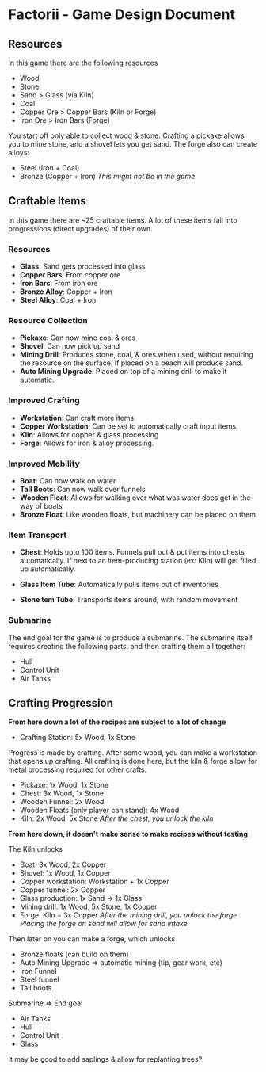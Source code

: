 # Factorii - Game Design Document

## Resources
In this game there are the following resources
 - Wood
 - Stone
 - Sand > Glass (via Kiln)
 - Coal
 - Copper Ore > Copper Bars (Kiln or Forge)
 - Iron Ore > Iron Bars (Forge)

You start off only able to collect wood & stone. Crafting a pickaxe
allows you to mine stone, and a shovel lets you get sand. The forge
also can create alloys:
 - Steel (Iron + Coal)
 - Bronze (Copper + Iron) *This might not be in the game*



## Craftable Items
In this game there are ~25 craftable items. A lot of these items fall
into progressions (direct upgrades) of their own. 

### Resources
- **Glass**: Sand gets processed into glass
- **Copper Bars**: From copper ore
- **Iron Bars**: From iron ore
- **Bronze Alloy**: Copper + Iron
- **Steel Alloy**: Coal + Iron

### Resource Collection
- **Pickaxe**: Can now mine coal & ores
- **Shovel**: Can now pick up sand
- **Mining Drill**: Produces stone, coal, & ores when used, without
	requiring the resource on the surface. If placed on a
	beach will produce sand.
- **Auto Mining Upgrade**: Placed on top of a mining drill to
	make it automatic.

### Improved Crafting
- **Workstation**: Can craft more items
- **Copper Workstation**: Can be set to automatically craft input items.
- **Kiln**: Allows for copper & glass processing
- **Forge**: Allows for iron & alloy processing. 

### Improved Mobility
- **Boat**: Can now walk on water
- **Tall Boots**: Can now walk over funnels
- **Wooden Float**: Allows for walking over what was water
	does get in the way of boats
- **Bronze Float**: Like wooden floats, but machinery can be placed on them

### Item Transport
- **Chest**: Holds upto 100 items. Funnels pull out & put items into chests
	automatically. If next to an item-producing station (ex: Kiln) will
	get filled up automatically.

- **Glass Item Tube**: Automatically pulls items out of inventories
- **Stone tem Tube**: Transports items around, with random movement

### Submarine
The end goal for the game is to produce a submarine. The submarine itself requires creating the following parts, and then crafting them all together:
 - Hull
 - Control Unit
 - Air Tanks


## Crafting Progression
**From here down a lot of the recipes are subject to a lot of change**
- Crafting Station: 5x Wood, 1x Stone

Progress is made by crafting. After some wood, you can make a 
workstation that opens up crafting. All crafting is done here, but 
the kiln & forge allow for metal processing required for other crafts.
 - Pickaxe: 1x Wood, 1x Stone
 - Chest: 3x Wood, 1x Stone
 - Wooden Funnel: 2x Wood
 - Wooden Floats (only player can stand): 4x Wood
 - Kiln: 2x Wood, 5x Stone
*After the chest, you unlock the kiln*

**From here down, it doesn't make sense to make recipes without testing**

The Kiln unlocks
 - Boat: 3x Wood, 2x Copper
 - Shovel: 1x Wood, 1x Copper
 - Copper workstation: Workstation + 1x Copper
 - Copper funnel: 2x Copper
 - Glass production: 1x Sand -> 1x Glass
 - Mining drill: 1x Wood, 5x Stone, 1x Copper
 - Forge: Kiln + 3x Copper
*After the mining drill, you unlock the forge*
*Placing the forge on sand will allow for sand intake*

Then later on you can make a forge, which unlocks 
 - Bronze floats (can build on them)
 - Auto Mining Upgrade => automatic mining (tip, gear work, etc)
 - Iron Funnel
 - Steel funnel
 - Tall boots

Submarine => End goal
 * Air Tanks
 * Hull
 * Control Unit
 * Glass

It may be good to add saplings & allow for replanting trees?

